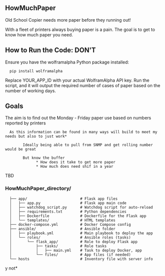 ## HowMuchPaper
Old School Copier needs more paper before they running out!

With a fleet of printers always buying paper is a pain.
The goal is to get to know how much paper you need. 


## How to Run the Code: DON'T
Ensure you have the wolframalpha Python package installed:

      pip install wolframalpha

Replace YOUR_APP_ID with your actual WolframAlpha API key.
Run the script, and it will output the required number of cases of paper based on the number of working days.


## Goals

The aim is to find out the Monday - Friday paper use based on numbers reported by printers

      As this information can be found in many ways will build to meet my needs but also to just work*
      
            Ideally being able to pull from SNMP and get rolling number would be great
            
            But know the buffer
                  * How does it take to get more paper
                  * How much does need shif in a year


TBD
### HowMuchPaper_directory/

      ├── app/                        # Flask app files
      │   ├── app.py                  # Flask app main code
      │   ├── watchdog_script.py      # Watchdog script for auto-reload
      │   ├── requirements.txt        # Python dependencies
      │   ├── Dockerfile              # Dockerfile for the Flask app
      │   └── templates/              # HTML templates
      ├── docker-compose.yml          # Docker Compose config
      ├── ansible/                    # Ansible folder
      │   ├── playbook.yml            # Main playbook to deploy the app
      │   └── roles/                  # Ansible roles (tasks)
      │       └── flask_app/          # Role to deploy Flask app
      │           ├── tasks/          # Role tasks
      │           │   ├── main.yml    # Task to deploy Docker, app
      │           └── files/          # App files (if needed)
      └── hosts                       # Inventory file with server info

y not*
